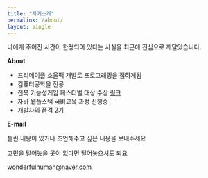 ```yaml
---
title: "자기소개"
permalink: /about/
layout: single
---
```


나에게 주어진 시간이 한정되어 있다는 사실을 최근에 진심으로 깨달았습니다.

**About**
- 프리메이플 소울팩 개발로 프로그래밍을 접하게됨
- 컴퓨터공학을 전공
- 전북 기능성게임 페스티벌 대상 수상 [링크](https://wonderfulhuman.tistory.com/12)
- 자바 웹풀스택 국비교육 과정 진행중
- 개발자의 품격 2기

**E-mail**

틀린 내용이 있거나 조언해주고 싶은 내용을 보내주세요

고민을 털어놓을 곳이 없다면 털어놓으셔도 되요

wonderfulhuman@naver.com